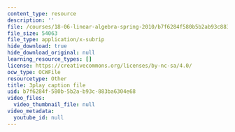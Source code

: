 ```yaml
---
content_type: resource
description: ''
file: /courses/18-06-linear-algebra-spring-2010/b7f6284f580b5b2ab93c883ba6304e68_0h43aV4aH7I.vtt
file_size: 54063
file_type: application/x-subrip
hide_download: true
hide_download_original: null
learning_resource_types: []
license: https://creativecommons.org/licenses/by-nc-sa/4.0/
ocw_type: OCWFile
resourcetype: Other
title: 3play caption file
uid: b7f6284f-580b-5b2a-b93c-883ba6304e68
video_files:
  video_thumbnail_file: null
video_metadata:
  youtube_id: null
---
```


